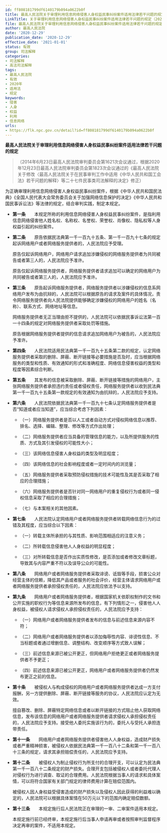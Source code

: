 ```yaml
---
id: ff808181799df6140179b094a0622b0f
title: 最高人民法院关于审理利用信息网络侵害人身权益民事纠纷案件适用法律若干问题的规定
LinkTitle: 关于审理利用信息网络侵害人身权益民事纠纷案件适用法律若干问题的规定（2020）
file: 最高人民法院关于审理利用信息网络侵害人身权益民事纠纷案件适用法律若干问题的规定_20201229_ff808181799df6140179b094a0622b0f.doc
author: 最高人民法院
date: '2020-12-29'
publication_date: '2020-12-29'
effective_date: '2021-01-01'
status: 有效
group: 司法解释
categories:
- 司法解释
- 高法司法解释
tags:
- 最高人民法院
- 有效
- 2020年
- 适用法
- 规定
keywords:
- 侵害
- 人身
- 权益
- 利用
- 信息网络
urls:
- https://flk.npc.gov.cn/detail?id=ff808181799df6140179b094a0622b0f
---
```


**最高人民法院关于审理利用信息网络侵害人身权益民事纠纷案件适用法律若干问题的规定**

> （2014年6月23日最高人民法院审判委员会第1621次会议通过，根据2020年12月23日最高人民法院审判委员会第1823次会议通过的《最高人民法院关于修改〈最高人民法院关于在民事审判工作中适用《中华人民共和国工会法》若干问题的解释〉等二十七件民事类司法解释的决定》修正）

为正确审理利用信息网络侵害人身权益民事纠纷案件，根据《中华人民共和国民法典》《全国人民代表大会常务委员会关于加强网络信息保护的决定》《中华人民共和国民事诉讼法》等法律的规定，结合审判实践，制定本规定。

- **第一条**　　本规定所称的利用信息网络侵害人身权益民事纠纷案件，是指利用信息网络侵害他人姓名权、名称权、名誉权、荣誉权、肖像权、隐私权等人身权益引起的纠纷案件。

- **第二条**　　原告依据民法典第一千一百九十五条、第一千一百九十七条的规定起诉网络用户或者网络服务提供者的，人民法院应予受理。

  原告仅起诉网络用户，网络用户请求追加涉嫌侵权的网络服务提供者为共同被告或者第三人的，人民法院应予准许。

  原告仅起诉网络服务提供者，网络服务提供者请求追加可以确定的网络用户为共同被告或者第三人的，人民法院应予准许。

- **第三条**　　原告起诉网络服务提供者，网络服务提供者以涉嫌侵权的信息系网络用户发布为由抗辩的，人民法院可以根据原告的请求及案件的具体情况，责令网络服务提供者向人民法院提供能够确定涉嫌侵权的网络用户的姓名（名称）、联系方式、网络地址等信息。

  网络服务提供者无正当理由拒不提供的，人民法院可以依据民事诉讼法第一百一十四条的规定对网络服务提供者采取处罚等措施。

  原告根据网络服务提供者提供的信息请求追加网络用户为被告的，人民法院应予准许。

- **第四条**　　人民法院适用民法典第一千一百九十五条第二款的规定，认定网络服务提供者采取的删除、屏蔽、断开链接等必要措施是否及时，应当根据网络服务的类型和性质、有效通知的形式和准确程度、网络信息侵害权益的类型和程度等因素综合判断。

- **第五条**　　其发布的信息被采取删除、屏蔽、断开链接等措施的网络用户，主张网络服务提供者承担违约责任或者侵权责任，网络服务提供者以收到民法典第一千一百九十五条第一款规定的有效通知为由抗辩的，人民法院应予支持。

- **第六条**　　人民法院依据民法典第一千一百九十七条认定网络服务提供者是否“知道或者应当知道”，应当综合考虑下列因素：

  - （一）网络服务提供者是否以人工或者自动方式对侵权网络信息以推荐、排名、选择、编辑、整理、修改等方式作出处理；

  - （二）网络服务提供者应当具备的管理信息的能力，以及所提供服务的性质、方式及其引发侵权的可能性大小；

  - （三）该网络信息侵害人身权益的类型及明显程度；

  - （四）该网络信息的社会影响程度或者一定时间内的浏览量；

  - （五）网络服务提供者采取预防侵权措施的技术可能性及其是否采取了相应的合理措施；

  - （六）网络服务提供者是否针对同一网络用户的重复侵权行为或者同一侵权信息采取了相应的合理措施；

  - （七）与本案相关的其他因素。

- **第七条**　　人民法院认定网络用户或者网络服务提供者转载网络信息行为的过错及其程度，应当综合以下因素：

  - （一）转载主体所承担的与其性质、影响范围相适应的注意义务；

  - （二）所转载信息侵害他人人身权益的明显程度；

  - （三）对所转载信息是否作出实质性修改，是否添加或者修改文章标题，导致其与内容严重不符以及误导公众的可能性。

- **第八条**　　网络用户或者网络服务提供者采取诽谤、诋毁等手段，损害公众对经营主体的信赖，降低其产品或者服务的社会评价，经营主体请求网络用户或者网络服务提供者承担侵权责任的，人民法院应依法予以支持。

- **第九条**　　网络用户或者网络服务提供者，根据国家机关依职权制作的文书和公开实施的职权行为等信息来源所发布的信息，有下列情形之一，侵害他人人身权益，被侵权人请求侵权人承担侵权责任的，人民法院应予支持：

  - （一）网络用户或者网络服务提供者发布的信息与前述信息来源内容不符；

  - （二）网络用户或者网络服务提供者以添加侮辱性内容、诽谤性信息、不当标题或者通过增删信息、调整结构、改变顺序等方式致人误解；

  - （三）前述信息来源已被公开更正，但网络用户拒绝更正或者网络服务提供者不予更正；

  - （四）前述信息来源已被公开更正，网络用户或者网络服务提供者仍然发布更正之前的信息。

- **第十条**　　被侵权人与构成侵权的网络用户或者网络服务提供者达成一方支付报酬，另一方提供删除、屏蔽、断开链接等服务的协议，人民法院应认定为无效。

  擅自篡改、删除、屏蔽特定网络信息或者以断开链接的方式阻止他人获取网络信息，发布该信息的网络用户或者网络服务提供者请求侵权人承担侵权责任的，人民法院应予支持。接受他人委托实施该行为的，委托人与受托人承担连带责任。

- **第十一条**　　网络用户或者网络服务提供者侵害他人人身权益，造成财产损失或者严重精神损害，被侵权人依据民法典第一千一百八十二条和第一千一百八十三条的规定，请求其承担赔偿责任的，人民法院应予支持。

- **第十二条**　　被侵权人为制止侵权行为所支付的合理开支，可以认定为民法典第一千一百八十二条规定的财产损失。合理开支包括被侵权人或者委托代理人对侵权行为进行调查、取证的合理费用。人民法院根据当事人的请求和具体案情，可以将符合国家有关部门规定的律师费用计算在赔偿范围内。

  被侵权人因人身权益受侵害造成的财产损失以及侵权人因此获得的利益难以确定的，人民法院可以根据具体案情在50万元以下的范围内确定赔偿数额。

- **第十三条**　　本规定施行后人民法院正在审理的一审、二审案件适用本规定。

  本规定施行前已经终审，本规定施行后当事人申请再审或者按照审判监督程序决定再审的案件，不适用本规定。
